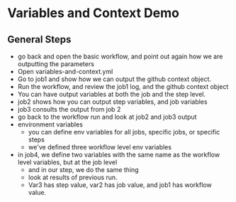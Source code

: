 # Variables and Context Demo



## General Steps

- go back and open the basic workflow, and point out again how we are outputting the parameters
- Open variables-and-context.yml
- Go to job1 and show how we can output the github context object.
- Run the workflow, and review the job1 log, and the github context object
- You can have output variables at both the job and the step level. 
- job2 shows how you can output step variables, and job variables
- job3 consults the output from job 2
- go back to the workflow run and look at job2 and job3 output
- environment variables
  - you can define env variables for all jobs, specific jobs, or specific steps
  - we've defined three workflow level env variables
- in job4, we define two variables with the same name as the workflow level variables, but at the job level
  - and in our step, we do the same thing
  - look at results of previous run. 
  - Var3 has step value, var2 has job value, and job1 has workflow value.